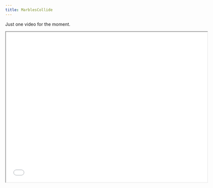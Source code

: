 ```yaml
---
title: MarblesCollide
---
```


Just one video for the moment.

<iframe width="640" height="480" src="//www.youtube.com/embed/9y4D8cbrjJ0?rel=0" allowfullscreen></iframe>
